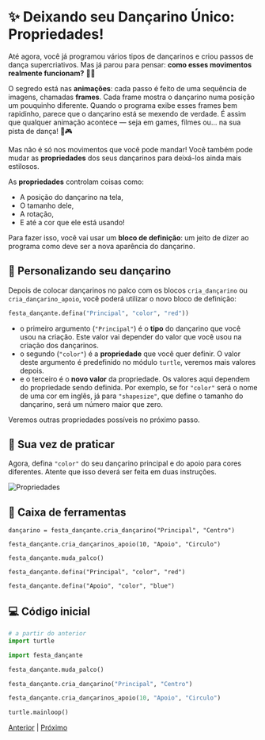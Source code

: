 # ✨ Deixando seu Dançarino Único: Propriedades!

Até agora, você já programou vários tipos de dançarinos e criou passos de
dança supercriativos. Mas já parou para pensar: **como esses movimentos
realmente funcionam?** 🕺💃

O segredo está nas **animações**: cada passo é feito de uma sequência de
imagens, chamadas **frames**. Cada frame mostra o dançarino numa posição um
pouquinho diferente. Quando o programa exibe esses frames bem rapidinho,
parece que o dançarino está se mexendo de verdade. É assim que qualquer
animação acontece — seja em games, filmes ou... na sua pista de dança! 🎥🎮

Mas não é só nos movimentos que você pode mandar! Você também pode mudar as
**propriedades** dos seus dançarinos para deixá-los ainda mais estilosos.

As **propriedades** controlam coisas como:

- A posição do dançarino na tela,
- O tamanho dele,
- A rotação,
- E até a cor que ele está usando!

Para fazer isso, você vai usar um **bloco de definição**: um jeito de dizer ao programa como deve ser a nova aparência do dançarino.

## 🎨 Personalizando seu dançarino

Depois de colocar dançarinos no palco com os blocos `cria_dançarino` ou `cria_dançarino_apoio`, você poderá utilizar o novo bloco de definição:

```python
festa_dançante.defina("Principal", "color", "red"))
```
- o primeiro argumento (`"Principal"`) é o **tipo** do dançarino que você usou
na criação. Este valor vai depender do valor que você usou na criação dos
dançarinos.
- o segundo (`"color"`) é a **propriedade** que você quer definir. O valor
deste argumento é predefinido no módulo `turtle`, veremos mais valores depois.
- e o terceiro é o **novo valor** da propriedade. Os valores aqui dependem
do propriedade sendo definida. Por exemplo, se for `"color"` será o nome
de uma cor em inglês, já para `"shapesize"`, que define o tamanho do dançarino,
será um número maior que zero.

Veremos outras propriedades possíveis no próximo passo.


## 💃 Sua vez de praticar

Agora, defina `"color"` do seu dançarino principal e do apoio para cores
diferentes. Atente que isso deverá ser feita em duas instruções.

![Propriedades](08_propriedades.gif "Propriedades")


## 🧰 Caixa de ferramentas

`dançarino = festa_dançante.cria_dançarino("Principal", "Centro")`

`festa_dançante.cria_dançarinos_apoio(10, "Apoio", "Circulo")`

`festa_dançante.muda_palco()`

`festa_dançante.defina("Principal", "color", "red")`

`festa_dançante.defina("Apoio", "color", "blue")`


## 💻 Código inicial

```python
# a partir do anterior
import turtle

import festa_dançante

festa_dançante.muda_palco()

festa_dançante.cria_dançarino("Principal", "Centro")

festa_dançante.cria_dançarinos_apoio(10, "Apoio", "Circulo")

turtle.mainloop()

```


[Anterior](07_grupo_dançarinos.md) | [Próximo](09_mais_propriedades.md)
